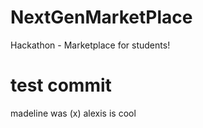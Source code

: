 # NextGenMarketPlace
Hackathon - Marketplace for students!
# test commit
madeline was (x)
alexis is cool
